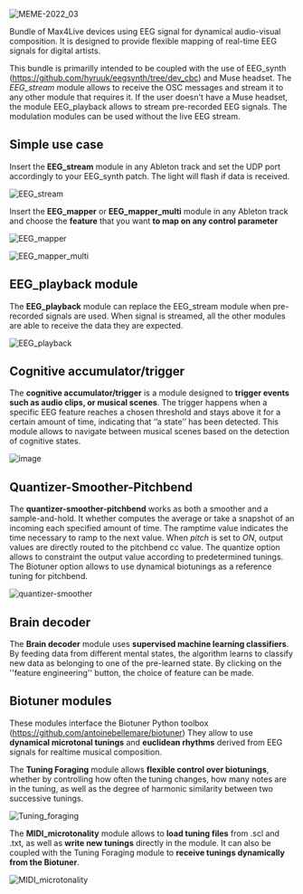 ![MEME-2022_03](https://user-images.githubusercontent.com/49297774/151102306-3c10e827-45d8-4783-a560-400613e6db8f.png)

Bundle of Max4Live devices using EEG signal for dynamical audio-visual composition. It is designed to provide flexible mapping of real-time EEG signals for digital artists.

This bundle is primarilly intended to be coupled with the use of EEG_synth (https://github.com/hyruuk/eegsynth/tree/dev_cbc) and Muse headset.
The _EEG_stream_ module allows to receive the OSC messages and stream it to any other module that requires it.
If the user doesn't have a Muse headset, the module EEG_playback allows to stream pre-recorded EEG signals.
The modulation modules can be used without the live EEG stream.

## Simple use case

Insert the __EEG_stream__ module in any Ableton track and set the UDP port accordingly to your EEG_synth patch. The light will flash if data is received.

![EEG_stream](https://user-images.githubusercontent.com/49297774/151105209-fd701256-cc9b-4d87-8d34-5ba7588c75bf.png)

Insert the **EEG_mapper** or **EEG_mapper_multi** module in any Ableton track and choose the **feature** that you want **to map on any control parameter**

![EEG_mapper](https://user-images.githubusercontent.com/49297774/151104876-2b1f099b-cba5-4aca-a236-c1e4cee83a6b.png)

![EEG_mapper_multi](https://user-images.githubusercontent.com/49297774/151104881-e60cfab6-2d3e-419c-8259-fdd758731785.png)


## EEG_playback module

The **EEG_playback** module can replace the EEG_stream module when pre-recorded signals are used. When signal is streamed, all the other modules are able to receive the data they are expected.

![EEG_playback](https://user-images.githubusercontent.com/49297774/150669553-0d1533ef-7ea6-4e1e-9355-2a4efa24a73c.png)

## Cognitive accumulator/trigger

The **cognitive accumulator/trigger** is a module designed to **trigger events such as audio clips, or musical scenes**. The trigger happens when a specific EEG feature reaches a chosen threshold and stays above it for a certain amount of time, indicating that ‘’a state’’ has been detected. This module allows to navigate between musical scenes based on the detection of cognitive states. 

![image](https://user-images.githubusercontent.com/49297774/150669653-80abe0b5-b1c8-497e-ab6a-cf603d51866a.png)

## Quantizer-Smoother-Pitchbend

The **quantizer-smoother-pitchbend** works as both a smoother and a sample-and-hold. It whether computes the average or take a snapshot of an incoming each specified amount of time. The ramptime value indicates the time necessary to ramp to the next value. When _pitch_ is set to _ON_, output values are directly routed to the pitchbend cc value. The quantize option allows to constraint the output value according to predetermined tunings. The Biotuner option allows to use dynamical biotunings as a reference tuning for pitchbend.   

![quantizer-smoother](https://user-images.githubusercontent.com/49297774/151844355-782082f3-3d1f-4c7a-9630-c87409c01cea.png)


## Brain decoder

The **Brain decoder** module uses **supervised machine learning classifiers**. By feeding data from different mental states, the algorithm learns to classify new data as belonging to one of the pre-learned state. By clicking on the ''feature engineering'' button, the choice of feature can be made.

## Biotuner modules

These modules interface the Biotuner Python toolbox (https://github.com/antoinebellemare/biotuner)
They allow to use **dynamical microtonal tunings** and **euclidean rhythms** derived from EEG signals for realtime musical composition.

The **Tuning Foraging** module allows **flexible control over biotunings**, whether by controlling how often the tuning changes, how many notes are in the tuning, as well as the degree of harmonic similarity between two successive tunings. 

![Tuning_foraging](https://user-images.githubusercontent.com/49297774/151102421-7a62b5f3-9b08-48af-b410-2398b50945fa.png)

The **MIDI_microtonality** module allows to **load tuning files** from .scl and .txt, as well as **write new tunings** directly in the module. It can also be coupled with the Tuning Foraging module to **receive tunings dynamically from the Biotuner**.

![MIDI_microtonality](https://user-images.githubusercontent.com/49297774/151101907-48febc60-ceb0-434a-a006-2d706b39c1c1.png)





